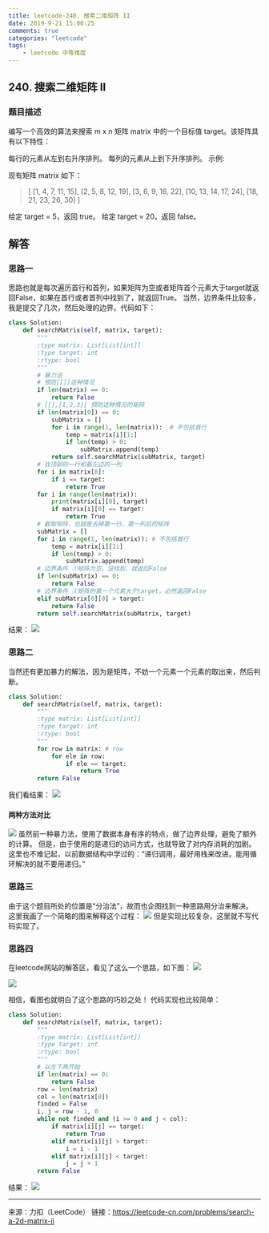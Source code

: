 ```yaml
---
title: leetcode-240. 搜索二维矩阵 II 
date: 2019-9-21 15:00:25
comments: true
categories: "leetcode"
tags: 
    - leetcode 中等难度
---
```

## 240. 搜索二维矩阵 II
### 题目描述
编写一个高效的算法来搜索 m x n 矩阵 matrix 中的一个目标值 target。该矩阵具有以下特性：

每行的元素从左到右升序排列。
每列的元素从上到下升序排列。
示例:

现有矩阵 matrix 如下：
>[
  [1,   4,  7, 11, 15],
  [2,   5,  8, 12, 19],
  [3,   6,  9, 16, 22],
  [10, 13, 14, 17, 24],
  [18, 21, 23, 26, 30]
]

给定 target = 5，返回 true。
给定 target = 20，返回 false。

## 解答
### 思路一
思路也就是每次遍历首行和首列，如果矩阵为空或者矩阵首个元素大于target就返回False，如果在首行或者首列中找到了，就返回True。
当然，边界条件比较多，我是提交了几次，然后处理的边界。代码如下：
``` python
class Solution:
    def searchMatrix(self, matrix, target):
        """
        :type matrix: List[List[int]]
        :type target: int
        :rtype: bool
        """
        # 暴力法
        # 预防[[]]这种情况
        if len(matrix) == 0:
            return False
        # [[],[1,2,3]] 预防这种情况的矩阵
        if len(matrix[0]) == 0:
            subMatrix = []
            for i in range(1, len(matrix)):  # 不包括首行
                temp = matrix[i][1:]
                if len(temp) > 0:
                    subMatrix.append(temp)
            return self.searchMatrix(subMatrix, target)
        # 找顶部的一行和最左边的一列
        for i in matrix[0]:
            if i == target:
                return True
        for i in range(len(matrix)):
            print(matrix[i][0], target)
            if matrix[i][0] == target:
                return True
        # 截取矩阵，也就是去掉第一行、第一列后的矩阵
        subMatrix = []
        for i in range(1, len(matrix)): # 不包括首行
            temp = matrix[i][1:]
            if len(temp) > 0:
                subMatrix.append(temp)
        # 边界条件 ①矩阵为空，没找到，就返回False
        if len(subMatrix) == 0:
            return False
        # 边界条件 ②矩阵的第一个元素大于target，必然返回False
        elif subMatrix[0][0] > target:
            return False
        return self.searchMatrix(subMatrix, target)
```

结果：
![](/images/201909/2019-09-21_153026.png)

### 思路二
当然还有更加暴力的解法，因为是矩阵，不妨一个元素一个元素的取出来，然后判断。
``` python
class Solution:
    def searchMatrix(self, matrix, target):
        """
        :type matrix: List[List[int]]
        :type target: int
        :rtype: bool
        """
        for row in matrix: # row
            for ele in row:
                if ele == target:
                    return True
        return False
```

我们看结果：
![](/images/201909/2019-09-21_153451.png)

#### 两种方法对比
![](/images/201909/2019-09-21_153540.png)
虽然前一种暴力法，使用了数据本身有序的特点，做了边界处理，避免了额外的计算。
但是，由于使用的是递归的访问方式，也就导致了对内存消耗的加剧。
这里也不难记起，以前数据结构中学过的：“递归调用，最好用栈来改进。能用循环解决的就不要用递归。”

### 思路三
由于这个题目所处的位置是“分治法”，故而也企图找到一种思路用分治来解决。
这里我画了一个简略的图来解释这个过程：
![](/images/201909/2019-09-21_154536.png)
但是实现比较复杂，这里就不写代码实现了。

### 思路四
在leetcode网站的解答区，看见了这么一个思路，如下图：
<img src="/images/201909/2019921 160525.gif">

<img src="/images/201909/2019921 160535.gif">

相信，看图也就明白了这个思路的巧妙之处！
代码实现也比较简单：
``` python
class Solution:
    def searchMatrix(self, matrix, target):
        """
        :type matrix: List[List[int]]
        :type target: int
        :rtype: bool
        """
        # 以左下角开始
        if len(matrix) == 0:
            return False
        row = len(matrix)
        col = len(matrix[0])
        finded = False
        i, j = row - 1, 0
        while not finded and (i >= 0 and j < col):
            if matrix[i][j] == target:
                return True
            elif matrix[i][j] > target:
                i = i - 1
            elif matrix[i][j] < target:
                j = j + 1
        return False
```

结果：
<img src="/images/201909/2019-09-21_161547.png">


---


来源：力扣（LeetCode）
链接：https://leetcode-cn.com/problems/search-a-2d-matrix-ii